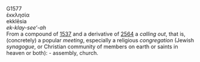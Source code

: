 G1577  
ἐκκλησία  
ekklēsia  
*ek-klay-see‘-ah*  
From a compound of [1537](g1537) and a derivative of [2564](g2564) a
*calling* *out*, that is, (concretely) a popular *meeting*, especially a
religious *congregation* (Jewish *synagogue*, or Christian community of
members on earth or saints in heaven or both): - assembly, church.  
